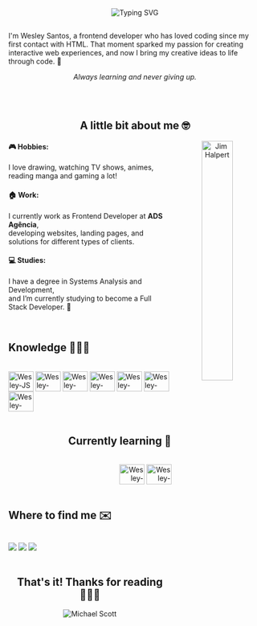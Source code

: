 <div align="center"><img src="https://readme-typing-svg.herokuapp.com?font=JetBrains+Mono&weight=500&size=28&pause=1000&color=D125FF&background=25FF0000&width=435&lines=Hello+there%2C+%3Cvisitor%2F%3E!" alt="Typing SVG" /></div>

##

<p>I'm Wesley Santos, a frontend developer who has loved coding since my first contact with HTML. That moment sparked my passion for creating interactive web experiences, and now I bring my creative ideas to life through code. 🚀</p>

<div align="center"><i>Always learning and never giving up.</i></div>

##

<br>

<h2 align="center">A little bit about me 🤓</h2>

<div align="center">
  <img alt="Jim Halpert" align="right" width="35%" src="https://media1.giphy.com/media/v1.Y2lkPTc5MGI3NjExcmtiMnlrOG4zOGdrZG1rYjJwYXZmOW8yNDM3a29zamRlMWZyMW94OSZlcD12MV9pbnRlcm5hbF9naWZfYnlfaWQmY3Q9Zw/xT1xp04PzMqactPtfA/giphy.gif">
</div>
<div align="left">
  
  #### 🎮 Hobbies:
  I love drawing, watching TV shows, animes, reading manga and gaming a lot!

  #### 🏠 Work:
  I currently work as Frontend Developer at <b>ADS Agência</b>,<br>
  developing websites, landing pages, and solutions for different types of clients.

  #### 💻 Studies:
  I have a degree in Systems Analysis and Development,<br> 
  and I’m currently studying to become a Full Stack Developer. 💭
  
</div>

<br>

<h2 align="start">Knowledge 👨🏻‍💻</h2>
<div style="display: inline_block"><br>
  <img align="center" alt="Wesley-JS" height="40" width="50" src="https://cdn.jsdelivr.net/gh/devicons/devicon/icons/javascript/javascript-plain.svg">
  <img align="center" alt="Wesley-HTML" height="40" width="50" src="https://cdn.jsdelivr.net/gh/devicons/devicon/icons/html5/html5-original.svg">
  <img align="center" alt="Wesley-CSS" height="40" width="50" src="https://cdn.jsdelivr.net/gh/devicons/devicon/icons/css3/css3-original.svg">
  <!--<img align="center" alt="Wesley-REACT" height="40" width="50" src="https://cdn.jsdelivr.net/gh/devicons/devicon/icons/react/react-original.svg">-->
  <img align="center" alt="Wesley-BOOTSTRAP" height="40" width="50" src="https://cdn.jsdelivr.net/gh/devicons/devicon/icons/bootstrap/bootstrap-original.svg">
  <img align="center" alt="Wesley-VUE" height="40" width="50" src="https://cdn.jsdelivr.net/gh/devicons/devicon@latest/icons/vuejs/vuejs-original.svg" />    
  <img align="center" alt="Wesley-WORDPRESS" height="40" width="50"src="https://cdn.jsdelivr.net/gh/devicons/devicon@latest/icons/wordpress/wordpress-plain.svg" />
  <img align="center" alt="Wesley-PHOTOSHOP" height="40" width="50"src="https://cdn.jsdelivr.net/gh/devicons/devicon@latest/icons/photoshop/photoshop-original.svg" />          
</div>

<br>

<h2 align="end">Currently learning 📝</h2>
<div style="display: inline_block;" align="end"><br>
  <img align="center" alt="Wesley-REACT" height="40" width="50" src="https://cdn.jsdelivr.net/gh/devicons/devicon@latest/icons/react/react-original.svg" /> 
  <img align="center" alt="Wesley-NODE" height="40" width="50" src="https://cdn.jsdelivr.net/gh/devicons/devicon@latest/icons/nodejs/nodejs-original.svg" />         
</div>

<br>

<h2 align="start">Where to find me ✉️</h2>
<div style="display: inline_block;"><br>
    <a href="https://instagram.com/wes.santosb" target="_blank" rel="external"><img src="https://img.shields.io/badge/-Instagram-%23E4405F?style=for-the-badge&logo=instagram&logoColor=white"></a>
    <a href="mailto:wesleysantosdev@outlook.com" rel="external"><img src="https://img.shields.io/badge/Microsoft_Outlook-0078D4?style=for-the-badge&logo=microsoft-outlook&logoColor=white"></a>
    <a href="https://www.linkedin.com/in/wesleysantosdev" target="_blank" rel="external"><img src="https://img.shields.io/badge/-LinkedIn-%230077B5?style=for-the-badge&logo=linkedin&logoColor=white"></a>        
</div>

<br>

<h2 align="center">That's it! Thanks for reading 🙋🏻‍♀️</h2>
<div align="center">
  <img alt="Michael Scott"  src="https://media4.giphy.com/media/v1.Y2lkPTc5MGI3NjExZWh6eW96cTc3ZDR4bzUxZ2wzdjhxY3lsOWY2MmV6NjJrMm83cmlsbSZlcD12MV9pbnRlcm5hbF9naWZfYnlfaWQmY3Q9Zw/5WIbTvt0zu9o80vnR0/giphy.gif">
</div>


